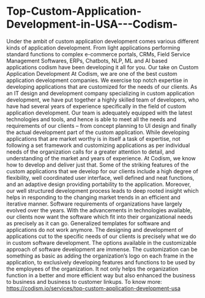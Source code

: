 # Top-Custom-Application-Development-in-USA---Codism-
Under the ambit of custom application development comes various different kinds of application development. From light applications performing standard functions to complex e-commerce portals, CRMs, Field Service Management Softwares, ERPs, Chatbots, NLP, ML and AI based applications codism have been developing it all for you.  Our take on Custom Application Development At Codism, we are one of the best custom application development companies. We exercise top notch expertise in developing applications that are customized for the needs of our clients. As an IT design and development company specializing in custom application development, we have put together a highly skilled team of developers, who have had several years of experience specifically in the field of custom application development. Our team is adequately equipped with the latest technologies and tools, and hence is able to meet all the needs and requirements of our clients – from concept planning to UI design and finally the actual development part of the custom application.  While developing applications that are market worthy is in itself a task of expertise, not following a set framework and customizing applications as per individual needs of the organization calls for a greater attention to detail, and understanding of the market and years of experience. At Codism, we know how to develop and deliver just that. Some of the striking features of the custom applications that we develop for our clients include a high degree of flexibility, well coordinated user interface, well defined and neat functions, and an adaptive design providing portability to the application. Moreover, our well structured development process leads to deep rooted insight which helps in responding to the changing market trends in an efficient and iterative manner. Software requirements of organizations have largely evolved over the years. With the advancements in technologies available, our clients now want the software which fit into their organizational needs as precisely as it can go. Generalized templates for software and applications do not work anymore. The designing and development of applications cut to the specific needs of our clients is precisely what we do in custom software development.  The options available in the customizable approach of software development are immense. The customization can be something as basic as adding the organization’s logo on each frame in the application, to exclusively developing features and functions to be used by the employees of the organization. It not only helps the organization function in a better and more efficient way but also enhanced the business to business and business to customer linkups. To know more: https://codism.io/services/top-custom-application-development-usa

